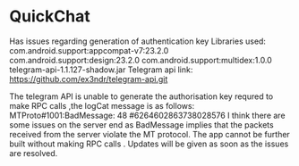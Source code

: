 # QuickChat
Has issues regarding generation of authentication key
Libraries used:
    com.android.support:appcompat-v7:23.2.0
    com.android.support:design:23.2.0
    com.android.support:multidex:1.0.0
    telegram-api-1.1.127-shadow.jar
Telegram api link:
https://github.com/ex3ndr/telegram-api.git

The telegram API is unable to generate the authorisation key requred to make RPC calls ,the logCat message is as follows:
MTProto#1001:BadMessage: 48 #6264602863738028576
I think there are some issues on the server end as BadMessage implies that the packets received from the server violate the MT protocol.
The app cannot be further built without making RPC calls . Updates will be given as soon as the issues are resolved.
